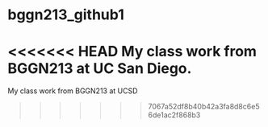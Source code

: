 # bggn213_github1
<<<<<<< HEAD
My class work from BGGN213 at UC San Diego. 
=======
My class work from BGGN213 at UCSD
>>>>>>> 7067a52df8b40b42a3fa8d8c6e56de1ac2f868b3
